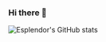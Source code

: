 ### Hi there 👋

![Esplendor's GitHub stats](https://github-readme-stats.vercel.app/api?username=Esplendor&show_icons=true&theme=onedark)

<!--
**Esplendor/Esplendor** is a ✨ _special_ ✨ repository because its `README.md` (this file) appears on your GitHub profile.

Here are some ideas to get you started:

- 🔭 I’m currently working on ...
- 🌱 I’m currently learning ...
- 👯 I’m looking to collaborate on ...
- 🤔 I’m looking for help with ...
- 💬 Ask me about ...
- 📫 How to reach me: ...
- 😄 Pronouns: ...
- ⚡ Fun fact: ...
-->
